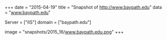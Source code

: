 
+++
date = "2015-04-19"
title = "Snapshot of http://www.baypath.edu"
data = "www.baypath.edu"

Server = ["IIS"]
domain = ["baypath.edu"]

  image = "snapshots/2015_16/www.baypath.edu.png"
+++
#
